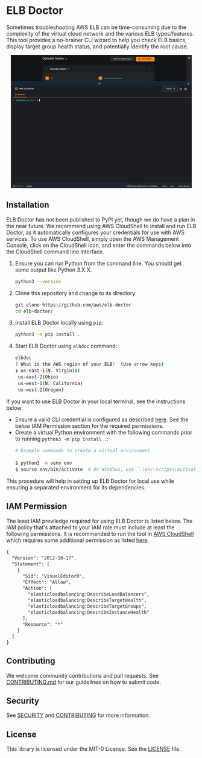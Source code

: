 # ELB Doctor

Sometimes troubleshooting AWS ELB can be time-consuming due to the complexity of the virtual cloud network and the various ELB types/features. This tool provides a no-brainer CLI wizard to help you check ELB basics, display target group health status, and potentially identify the root cause.

<p align="center"><img src="elbdoc-demo.gif" alt="animated" /></p>

## Installation
ELB Doctor has not been published to PyPI yet, though we do have a plan in the near future.
We recommend using AWS CloudShell to install and run ELB Doctor, as it automatically configures your credentials for use with AWS services. To use AWS CloudShell, simply open the AWS Management Console, click on the CloudShell icon, and enter the commands below into the CloudShell command line interface.

1. Ensure you can run Python from the command line. You should get some output like Python 3.X.X. 
     ```bash 
     python3 --version
     ```

2. Clone this repository and change to its directory
     ```bash
     git clone https://github.com/aws/elb-doctor
     cd elb-doctor/
     ```
3. Install ELB Doctor locally using `pip`: 
     ```bash
     python3 -m pip install .
     ```

4. Start ELB Doctor using `elbdoc` command: 
     ```bash
     elbdoc
     ? What is the AWS region of your ELB?  (Use arrow keys)
    ❯ us-east-1(N. Virginia)
      us-east-2(Ohio)
      us-west-1(N. California)
      us-west-2(Oregon)
     ```

If you want to use ELB Doctor in your local terminal, see the instructions below:

  * Ensure a valid CLI credential is configured as described [here](https://docs.aws.amazon.com/cli/latest/userguide/getting-started-quickstart.html). See the below IAM Permission section for the required permissions.
  * Create a virtual Python environment with the following commands prior to running `python3 -m pip install .`:
     ```bash
     # Example commands to create a virtual environment 

     $ python3 -m venv env 
     $ source env/bin/activate  # On Windows, use `.\env\Scripts\activate`
     ```


This procedure will help in setting up ELB Doctor for local use while ensuring a separated environment for its dependencies.

## IAM Permission

The least IAM previledge required for using ELB Doctor is listed below. 
The IAM policy that's attached to your IAM role must include at least the following permissions. 
It is recommended to run the tool in [AWS CloudShell](https://docs.aws.amazon.com/cloudshell/latest/userguide/getting-started.html) which requires some additional permission as listed [here](https://docs.aws.amazon.com/cloudshell/latest/userguide/sec-auth-with-identities.html).

```
{
  "Version": "2012-10-17",
  "Statement": [
    {
      "Sid": "VisualEditor0",
      "Effect": "Allow",
      "Action": [
        "elasticloadbalancing:DescribeLoadBalancers",
        "elasticloadbalancing:DescribeTargetHealth",
        "elasticloadbalancing:DescribeTargetGroups",
        "elasticloadbalancing:DescribeInstanceHealth"
      ],
      "Resource": "*"
    }
  ]
}
```

## Contributing
We welcome community contributions and pull requests. See [CONTRIBUTING.md](CONTRIBUTING.md) for our guidelines on how to submit code.

## Security

See [SECURITY](.github/SECURITY.md) and [CONTRIBUTING](CONTRIBUTING.md#security-issue-notifications) for more information.

## License
This library is licensed under the MIT-0 License. See the [LICENSE](LICENSE) file.